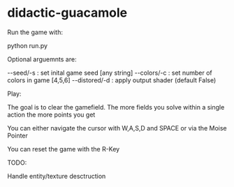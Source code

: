 # didactic-guacamole

Run the game with:

python run.py

Optional arguemnts are:

--seed/-s : set inital game seed [any string]
--colors/-c : set number of colors in game [4,5,6]
--distored/-d : apply output shader (default False)

Play:

The goal is to clear the gamefield.
The more fields you solve within a single action the more points you get

You can either navigate the cursor with W,A,S,D and SPACE or via the Moise Pointer

You can reset the game with the R-Key

TODO:

Handle entity/texture desctruction

